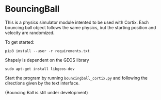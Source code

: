 # BouncingBall

This is a physics simulator module intented to be used with Cortix. Each bouncing ball object follows the same physics, but the starting position and velocity are randomized. 

To get started:

`pip3 install --user -r requirements.txt`

Shapely is dependent on the GEOS library

`sudo apt-get install libgeos-dev`

Start the program by running `bouncingball_cortix.py` and following the directions given by the text interface.


(Bouncing Ball is still under development)
